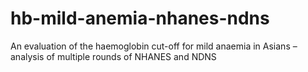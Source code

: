 # hb-mild-anemia-nhanes-ndns
An evaluation of the haemoglobin cut-off for mild anaemia in Asians – analysis of multiple rounds of NHANES and NDNS
